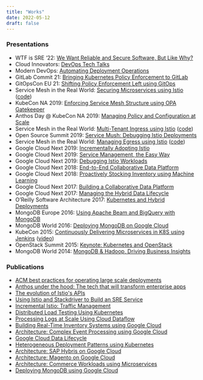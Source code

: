 ```yaml
---
title: "Works"
date: 2022-05-12
draft: false
---
```


### Presentations

- WTF is SRE ‘22: [We Want Reliable and Secure Software, But Like Why?](https://www.youtube.com/watch?v=moxtTwoLny8)
- Cloud Innovators: [DevOps Tech Talks](https://youtube.com/playlist?list=PLBgogxgQVM9vKWWgEro-Efqq1b_TKF6nO)
- Modern DevOps: [Automating Deployment Operations](https://youtu.be/lRJrwbL9G_4)
- GitLab Commit 21: [Bringing Kubernetes Policy Enforcement to GitLab](https://youtu.be/kAIn8xyUVls)
- GitOpsCon EU 21: [Shifting Policy Enforcement Left using GitOps](https://youtu.be/XvQZ3ZDjRls)
- Service Mesh in the Real World: [Securing Microservices using Istio](https://www.youtube.com/watch?v=6_iORQaYiaI) ([code](https://github.com/crcsmnky/securing-microservices-istio))
- KubeCon NA 2019: [Enforcing Service Mesh Structure using OPA Gatekeeper](https://www.youtube.com/watch?v=90RHTBinAFU)
- Anthos Day @ KubeCon NA 2019: [Managing Policy and Configuration at Scale](https://www.youtube.com/watch?v=nhXJzjITgMA)
- Service Mesh in the Real World: [Multi-Tenant Ingress using Istio](https://www.youtube.com/watch?v=PuJN1C4z3Uw) ([code](https://github.com/crcsmnky/istio-multi-ingress))
- Open Source Summit 2019: [Service Mush: Debugging Istio Deployments](https://ossna19.sched.com/event/PVap)
- Service Mesh in the Real World: [Managing Egress using Istio](https://www.youtube.com/watch?v=hjTLSaK4PH8) ([code](https://github.com/crcsmnky/istio-egress-gateway))
- Google Cloud Next 2019: [Incrementally Adopting Istio](https://www.youtube.com/watch?v=0cgTHQFXYPQ)
- Google Cloud Next 2019: [Service Management, the Easy Way](https://www.youtube.com/watch?v=Bvb12rY3N6w)
- Google Cloud Next 2019: [Debugging Istio Workloads](https://www.youtube.com/watch?v=FbYBO7Pi2d8)
- Google Cloud Next 2018: [End-to-End Collaborative Data Platform](https://youtu.be/DXXIyNTzjmE)
- Google Cloud Next 2018: [Proactively Stocking Inventory using Machine Learning](https://youtu.be/P9fL-Du_Yeo)
- Google Cloud Next 2017: [Building a Collaborative Data Platform](https://www.youtube.com/watch?v=pogLXF97K68)
- Google Cloud Next 2017: [Managing the Hybrid Data Lifecycle](https://www.youtube.com/watch?v=tGJBIY7AOLc)
- O’Reilly Software Architecture 2017: [Kubernetes and Hybrid Deployments](https://speakerdeck.com/crcsmnky/kubernetes-and-hybrid-deployments)
- MongoDB Europe 2016: [Using Apache Beam and BigQuery with MongoDB](https://www.mongodb.com/presentations/mongodb-europe-2016-warehousing-mongodb-data-using-apache-beam-and-bigquery)
- MongoDB World 2016: [Deploying MongoDB on Google Cloud](https://speakerdeck.com/crcsmnky/mongodb-world-2016-mongodb-and-google-cloud)
- KubeCon 2015: [Continuously Delivering Microservices in K8S using Jenkins](https://speakerdeck.com/crcsmnky/kubecon-continuously-delivering-microservices-in-kubernetes) ([video](https://www.youtube.com/watch?v=Odg_g_F55gs))
- OpenStack Summit 2015: [Keynote: Kubernetes and OpenStack](https://youtu.be/VnRmfb6DUh8?t=42m30s)
- MongoDB World 2014: [MongoDB & Hadoop, Driving Business Insights](https://www.mongodb.com/presentations/mongodb-and-hadoop-driving-business-insights)

### Publications

- [ACM best practices for operating large scale deployments](https://cloud.google.com/anthos-config-management/docs/concepts/best-practices-large-scale-deployment)
- [Anthos under the hood: The tech that will transform enterprise apps](https://inthecloud.withgoogle.com/content-anthos/dl-cd.html)
- [The evolution of Istio's APIs](https://istio.io/blog/2019/evolving-istios-apis/)
- [Using Istio and Stackdriver to Build an SRE Service](https://cloud.google.com/blog/products/devops-sre/the-service-mesh-era-using-istio-and-stackdriver-to-build-an-sre-service)
- [Incremental Istio: Traffic Management](https://istio.io/blog/2018/incremental-traffic-management/)
- [Distributed Load Testing Using Kubernetes](https://cloud.google.com/solutions/distributed-load-testing-using-kubernetes)
- [Processing Logs at Scale Using Cloud Dataflow](https://cloud.google.com/solutions/processing-logs-at-scale-using-dataflow)
- [Building Real-Time Inventory Systems using Google Cloud](https://cloud.google.com/solutions/building-real-time-inventory-systems-retail)
- [Architecture: Complex Event Processing using Google Cloud](https://cloud.google.com/solutions/architecture/complex-event-processing)
- [Google Cloud Data Lifecycle](https://cloud.google.com/solutions/data-lifecycle-cloud-platform)
- [Heterogeneous Deployment Patterns using Kubernetes](https://cloud.google.com/solutions/heterogeneous-deployment-patterns-with-kubernetes)
- [Architecture: SAP Hybris on Google Cloud](https://cloud.google.com/solutions/architecture/sap-hybris-deployment)
- [Architecture: Magento on Google Cloud](https://cloud.google.com/solutions/architecture/magento-deployment)
- [Architecture: Commerce Workloads using Microservices](https://cloud.google.com/solutions/architecture/scaling-commerce-workloads-architecture)
- [Deploying MongoDB using Google Cloud](https://cloud.google.com/solutions/deploy-mongodb)
